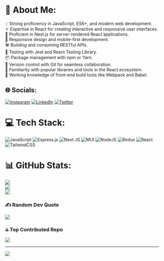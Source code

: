 # 💫 About Me:
💡 Strong proficiency in JavaScript, ES6+, and modern web development.<br>⚛️ Expertise in React for creating interactive and responsive user interfaces.<br>🚀 Proficient in Next.js for server-rendered React applications.<br>📱 Responsive design and mobile-first development.<br>🛠️ Building and consuming RESTful APIs.<br>🧪 Testing with Jest and React Testing Library.<br>📦 Package management with npm or Yarn.<br>🔧 Version control with Git for seamless collaboration.<br>🧰 Familiarity with popular libraries and tools in the React ecosystem.<br>💼 Working knowledge of front-end build tools like Webpack and Babel.


## 🌐 Socials:
[![Instagram](https://img.shields.io/badge/Instagram-%23E4405F.svg?logo=Instagram&logoColor=white)](https://instagram.com/code.siddharth) [![LinkedIn](https://img.shields.io/badge/LinkedIn-%230077B5.svg?logo=linkedin&logoColor=white)](https://linkedin.com/in/siddharth-vaishnav-6b44ba185) [![Twitter](https://img.shields.io/badge/Twitter-%231DA1F2.svg?logo=Twitter&logoColor=white)](https://twitter.com/code_siddharth) 

# 💻 Tech Stack:
![JavaScript](https://img.shields.io/badge/javascript-%23323330.svg?style=for-the-badge&logo=javascript&logoColor=%23F7DF1E) ![Express.js](https://img.shields.io/badge/express.js-%23404d59.svg?style=for-the-badge&logo=express&logoColor=%2361DAFB) ![Next JS](https://img.shields.io/badge/Next-black?style=for-the-badge&logo=next.js&logoColor=white) ![MUI](https://img.shields.io/badge/MUI-%230081CB.svg?style=for-the-badge&logo=mui&logoColor=white) ![NodeJS](https://img.shields.io/badge/node.js-6DA55F?style=for-the-badge&logo=node.js&logoColor=white) ![Redux](https://img.shields.io/badge/redux-%23593d88.svg?style=for-the-badge&logo=redux&logoColor=white) ![React](https://img.shields.io/badge/react-%2320232a.svg?style=for-the-badge&logo=react&logoColor=%2361DAFB) ![TailwindCSS](https://img.shields.io/badge/tailwindcss-%2338B2AC.svg?style=for-the-badge&logo=tailwind-css&logoColor=white)
# 📊 GitHub Stats:
![](https://github-readme-stats.vercel.app/api?username=siddharth17vaishnav&theme=dark&hide_border=false&include_all_commits=true&count_private=true)<br/>
![](https://github-readme-streak-stats.herokuapp.com/?user=siddharth17vaishnav&theme=dark&hide_border=false)<br/>
![](https://github-readme-stats.vercel.app/api/top-langs/?username=siddharth17vaishnav&theme=dark&hide_border=false&include_all_commits=true&count_private=true&layout=compact)

### ✍️ Random Dev Quote
![](https://quotes-github-readme.vercel.app/api?type=horizontal&theme=radical)

### 🔝 Top Contributed Repo
![](https://github-contributor-stats.vercel.app/api?username=siddharth17vaishnav&limit=5&theme=dark&combine_all_yearly_contributions=true)

---
[![](https://visitcount.itsvg.in/api?id=siddharth17vaishnav&icon=0&color=0)](https://visitcount.itsvg.in)

<!-- Proudly created with GPRM ( https://gprm.itsvg.in ) -->
